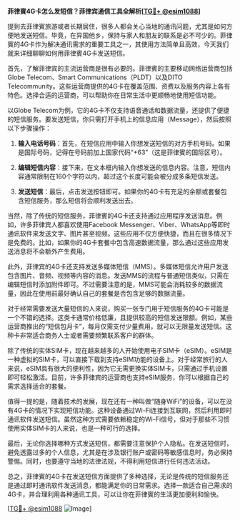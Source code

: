 **菲律賓4G卡怎么发短信？菲律宾通信工具全解析[[TG💪+ @esim1088](https://t.me/s/esim1088)]**

提到去菲律賓旅游或者长期居住，很多人都会关心当地的通讯问题，尤其是如何方便地发送短信。毕竟，在异国他乡，保持与家人和朋友的联系是必不可少的。菲律賓的4G卡作为解决通讯需求的重要工具之一，其使用方法简单且高效，今天我们就来详细聊聊如何用菲律賓4G卡发送短信。

首先，了解菲律宾的主流运营商是很有必要的。菲律賓的主要移动网络运营商包括Globe Telecom、Smart Communications（PLDT）以及DITO Telecommunity。这些运营商提供的4G卡在覆盖范围、资费以及服务内容上各有特色。选择合适的运营商，可以帮助你在日常生活中更顺畅地使用短信功能。

以Globe Telecom为例，它的4G卡不仅支持语音通话和数据流量，还提供了便捷的短信服务。要发送短信，你只需打开手机上的信息应用（Message），然后按照以下步骤操作：

1. **输入电话号码**：首先，在短信应用中输入你想发送短信的对方手机号码。如果是国际号码，记得在号码前加上国家代码“+63”（这是菲律賓的国际区号）。
   
2. **编辑短信内容**：接下来，在文本框内输入你想发送的信息内容。注意，短信内容通常限制在160个字符以内，超过这个长度可能会被分成多条短信发送。

3. **发送短信**：最后，点击发送按钮即可。如果你的4G卡有充足的余额或套餐包含短信服务，那么短信将会顺利发送出去。

当然，除了传统的短信服务，菲律賓的4G卡还支持通过应用程序发送消息。例如，许多菲律宾人都喜欢使用Facebook Messenger、Viber、WhatsApp等即时通讯软件来发送文字、图片甚至视频。这些应用不仅方便快捷，而且在很多情况下是免费的。比如，如果你的4G卡套餐中包含高速数据流量，那么通过这些应用发送消息将不会额外产生费用。

此外，菲律宾的4G卡还支持发送多媒体短信（MMS）。多媒体短信允许用户发送包含图片、音频、视频等内容的消息。发送MMS的流程与普通短信类似，只需在编辑短信时添加附件即可。不过需要注意的是，MMS可能会消耗较多的数据流量，因此在使用前最好确认自己的套餐是否包含足够的数据流量。

对于经常需要发送大量短信的人来说，购买一张专门用于短信服务的4G卡可能是一个不错的选择。这类卡通常价格低廉，且提供较高的短信发送限额。例如，某些运营商推出的“短信包月卡”，每月仅需支付少量费用，就可以无限量发送短信。这种卡非常适合商务人士或者需要频繁联系客户的群体。

除了传统的实体SIM卡，现在越来越多的人开始使用电子SIM卡（eSIM）。eSIM是一种虚拟的SIM卡，可以直接下载到支持eSIM功能的设备上。对于经常旅行的人来说，eSIM具有很大的便利性，因为它无需更换实体SIM卡，只需通过手机设置即可轻松激活。目前，许多菲律宾的运营商也支持eSIM服务，你可以根据自己的需求选择适合的套餐。

值得一提的是，随着技术的发展，现在还有一种叫做“随身WiFi”的设备，可以在没有4G卡的情况下实现短信功能。这种设备通过Wi-Fi连接到互联网，然后利用即时通讯软件发送短信。虽然这种方式需要依赖稳定的Wi-Fi信号，但对于那些不习惯使用实体SIM卡的人来说，也是一种可行的选择。

最后，无论你选择哪种方式发送短信，都需要注意保护个人隐私。在发送短信时，避免透露过多的个人信息，尤其是在涉及银行账户或密码等敏感信息时，务必保持警惕。同时，也要遵守当地的法律法规，不得利用短信进行任何违法活动。

总之，菲律賓的4G卡在发送短信方面提供了多种选择，无论是传统的短信服务还是通过即时通讯软件发送消息，都能满足你的日常需求。选择一款适合自己需求的4G卡，并合理利用各种通讯工具，可以让你在菲律賓的生活更加便利和愉快。

[[TG💪+ @esim1088](https://t.me/s/esim1088) ![Image](https://i.postimg.cc/4NQfJmqS/Snipaste-2025-05-13-00-14-12.png)]